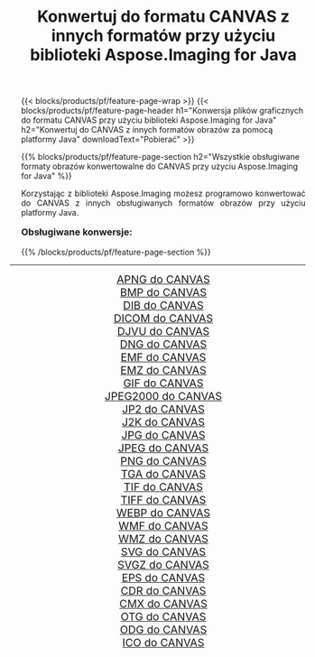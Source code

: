 ﻿---
title: Konwertuj do formatu CANVAS z innych formatów przy użyciu biblioteki Aspose.Imaging for Java 
weight: 3920
url: /pl/java/conversion/to/canvas/ 
lang: pl
langdirlevel: 2
locales: zh-hans,ja,it,ru,de,es,fr,nl,id,lt,pl,pt,vi,tr,ko,zh-hant,ar,hi,th,sv,cs,uk,he
description: Za pomocą Aspose.Imaging możesz konwertować do CANVAS z innych formatów przy użyciu Javy
---

{{< blocks/products/pf/feature-page-wrap >}}
{{< blocks/products/pf/feature-page-header h1="Konwersja plików graficznych do formatu CANVAS przy użyciu biblioteki Aspose.Imaging for Java" h2="Konwertuj do CANVAS z innych formatów obrazów za pomocą platformy Java" downloadText="Pobierać" >}}


{{% blocks/products/pf/feature-page-section  h2="Wszystkie obsługiwane formaty obrazów konwertowalne do CANVAS przy użyciu Aspose.Imaging for Java" %}}
<p align=justify>Korzystając z biblioteki Aspose.Imaging możesz programowo konwertować do CANVAS z innych obsługiwanych formatów obrazów przy użyciu platformy Java.</p>
<h3 style="margin-top:16px;">
Obsługiwane konwersje:
</h3>
{{% /blocks/products/pf/feature-page-section %}}
<div class="container-fluid productfamilypage bg-gray">
    <div class="convertypes bg-gray agp-content section">
        <div class="container">
		<hr style="margin-left:-20px;"/>
		<div class="row other-converters" style="gap: 10px;font-size: 19px;text-align:center;">
		    <div class='col-md-3 other-converter remove-lp remove-rp'><a href="/imaging/pl/java/conversion/apng-to-canvas/" style="padding:15px;">APNG do CANVAS</a></div>
<div class='col-md-3 other-converter remove-lp remove-rp'><a href="/imaging/pl/java/conversion/bmp-to-canvas/" style="padding:15px;">BMP do CANVAS</a></div>
<div class='col-md-3 other-converter remove-lp remove-rp'><a href="/imaging/pl/java/conversion/dib-to-canvas/" style="padding:15px;">DIB do CANVAS</a></div>
<div class='col-md-3 other-converter remove-lp remove-rp'><a href="/imaging/pl/java/conversion/dicom-to-canvas/" style="padding:15px;">DICOM do CANVAS</a></div>
<div class='col-md-3 other-converter remove-lp remove-rp'><a href="/imaging/pl/java/conversion/djvu-to-canvas/" style="padding:15px;">DJVU do CANVAS</a></div>
<div class='col-md-3 other-converter remove-lp remove-rp'><a href="/imaging/pl/java/conversion/dng-to-canvas/" style="padding:15px;">DNG do CANVAS</a></div>
<div class='col-md-3 other-converter remove-lp remove-rp'><a href="/imaging/pl/java/conversion/emf-to-canvas/" style="padding:15px;">EMF do CANVAS</a></div>
<div class='col-md-3 other-converter remove-lp remove-rp'><a href="/imaging/pl/java/conversion/emz-to-canvas/" style="padding:15px;">EMZ do CANVAS</a></div>
<div class='col-md-3 other-converter remove-lp remove-rp'><a href="/imaging/pl/java/conversion/gif-to-canvas/" style="padding:15px;">GIF do CANVAS</a></div>
<div class='col-md-3 other-converter remove-lp remove-rp'><a href="/imaging/pl/java/conversion/jpeg2000-to-canvas/" style="padding:15px;">JPEG2000 do CANVAS</a></div>
<div class='col-md-3 other-converter remove-lp remove-rp'><a href="/imaging/pl/java/conversion/jp2-to-canvas/" style="padding:15px;">JP2 do CANVAS</a></div>
<div class='col-md-3 other-converter remove-lp remove-rp'><a href="/imaging/pl/java/conversion/j2k-to-canvas/" style="padding:15px;">J2K do CANVAS</a></div>
<div class='col-md-3 other-converter remove-lp remove-rp'><a href="/imaging/pl/java/conversion/jpg-to-canvas/" style="padding:15px;">JPG do CANVAS</a></div>
<div class='col-md-3 other-converter remove-lp remove-rp'><a href="/imaging/pl/java/conversion/jpeg-to-canvas/" style="padding:15px;">JPEG do CANVAS</a></div>
<div class='col-md-3 other-converter remove-lp remove-rp'><a href="/imaging/pl/java/conversion/png-to-canvas/" style="padding:15px;">PNG do CANVAS</a></div>
<div class='col-md-3 other-converter remove-lp remove-rp'><a href="/imaging/pl/java/conversion/tga-to-canvas/" style="padding:15px;">TGA do CANVAS</a></div>
<div class='col-md-3 other-converter remove-lp remove-rp'><a href="/imaging/pl/java/conversion/tif-to-canvas/" style="padding:15px;">TIF do CANVAS</a></div>
<div class='col-md-3 other-converter remove-lp remove-rp'><a href="/imaging/pl/java/conversion/tiff-to-canvas/" style="padding:15px;">TIFF do CANVAS</a></div>
<div class='col-md-3 other-converter remove-lp remove-rp'><a href="/imaging/pl/java/conversion/webp-to-canvas/" style="padding:15px;">WEBP do CANVAS</a></div>
<div class='col-md-3 other-converter remove-lp remove-rp'><a href="/imaging/pl/java/conversion/wmf-to-canvas/" style="padding:15px;">WMF do CANVAS</a></div>
<div class='col-md-3 other-converter remove-lp remove-rp'><a href="/imaging/pl/java/conversion/wmz-to-canvas/" style="padding:15px;">WMZ do CANVAS</a></div>
<div class='col-md-3 other-converter remove-lp remove-rp'><a href="/imaging/pl/java/conversion/svg-to-canvas/" style="padding:15px;">SVG do CANVAS</a></div>
<div class='col-md-3 other-converter remove-lp remove-rp'><a href="/imaging/pl/java/conversion/svgz-to-canvas/" style="padding:15px;">SVGZ do CANVAS</a></div>
<div class='col-md-3 other-converter remove-lp remove-rp'><a href="/imaging/pl/java/conversion/eps-to-canvas/" style="padding:15px;">EPS do CANVAS</a></div>
<div class='col-md-3 other-converter remove-lp remove-rp'><a href="/imaging/pl/java/conversion/cdr-to-canvas/" style="padding:15px;">CDR do CANVAS</a></div>
<div class='col-md-3 other-converter remove-lp remove-rp'><a href="/imaging/pl/java/conversion/cmx-to-canvas/" style="padding:15px;">CMX do CANVAS</a></div>
<div class='col-md-3 other-converter remove-lp remove-rp'><a href="/imaging/pl/java/conversion/otg-to-canvas/" style="padding:15px;">OTG do CANVAS</a></div>
<div class='col-md-3 other-converter remove-lp remove-rp'><a href="/imaging/pl/java/conversion/odg-to-canvas/" style="padding:15px;">ODG do CANVAS</a></div>
<div class='col-md-3 other-converter remove-lp remove-rp'><a href="/imaging/pl/java/conversion/ico-to-canvas/" style="padding:15px;">ICO do CANVAS</a></div>
                </div>
        </div>
    </div>
</div>
<br/>

